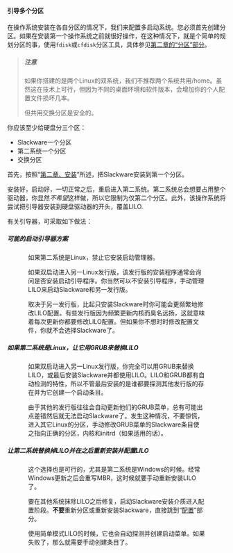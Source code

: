#### 引导多个分区

在操作系统安装在各自分区的情况下，我们来配置多启动系统。您必须首先创建分区。如果在安装第一个操作系统之前就很好操作，在这种情况下，就是个简单的规划分区的事，使用`fdisk`或`cfdisk`分区工具，具体参见[第二章的“分区”部分](../../chapter_02/Partitioning.md)。

> ##### 注意
>
> 如果你搭建的是两个Linux的双系统，我们不推荐两个系统共用/home。虽然这在技术上可行，但因为不同的桌面环境和软件版本，会增加你的个人配置文件损坏几率。
>
> 但共用交换分区是安全的。

你应该至少给硬盘分三个区：

* Slackware一个分区
* 第二系统一个分区
* 交换分区

首先，按照“[第二章、安装](../../chapter_02/README.md)”所述，把Slackware安装到第一个分区。

安装好，启动好，一切正常之后，重启进入第二系统。第二系统总会想要占用整个驱动器，你显然*不希望*这样做，所以它限制为仅第二个分区。此外，该操作系统将尝试把引导器安装到硬盘驱动器的开头，覆盖LILO.

有关引导器，可采取如下做法：

##### 可能的启动引导器方案

<div style="margin-left: 0.5in; margin-right: 0.5in;">
  <p>如果第二系统是Linux，禁止它安装启动管理器。</p>
  <p>如果双启动进入另一Linux发行版，该发行版的安装程序通常会询问是否安装启动引导程序。你当然可以不安装引导程序，手动管理LILO来启动Slackware和另一发行版。</p>
  <p>取决于另一发行版，比起只安装Slackware时你可能会更频繁地修改LILO配置。有些发行版因为频繁更新内核而臭名远扬，这就意味着每次更新你都要修改LILO配置。但如果你不想时时修改配置文件，你就不会选择Slackware了。</p>
</div>

##### 如果第二系统是Linux，让它用GRUB来替换LILO

<div style="margin-left: 0.5in; margin-right: 0.5in;">
  <p>如果双启动进入另一Linux发行版，你完全可以用GRUB来替换LILO，或最后安装Slackware并都使用LILO。LILO和GRUB都有自动检测的特性，所以不管最后安装的是谁都要探测其他发行版的存在并为它创建一个启动条目。</p>
  <p>由于其他的发行版往往会自动更新他们的GRUB菜单，总有可能出点差错然后就无法启动Slackware了。发生这种情况，不要惊慌，进入其它Linux的分区，手动修改GRUB菜单的Slackware条目使之指向正确的分区，内核和initrd（如果适用的话）。</p>
</div>

##### 让第二系统替换掉LILO并在之后重新安装并配置LILO

<div style="margin-left: 0.5in; margin-right: 0.5in;">
  <p>这个选择也是可行的，尤其是第二系统是Windows的时候。经常Windows更新之后会重写MBR，这时候就要手动重新安装LILO了。</p>
  <p>要在其他系统抹除LILO之后修复，启动Slackware安装介质进入配置阶段。<strong>不要</strong>重新分区或重新安装Slackware，直接跳到“<a href="../../chapter_02/The_setup_Program/Configure.md">配置</a>”部分。</p>
  <p>使用简单模式LILO的时候，它也会自动探测并创建启动菜单。如果失败了，那么就需要手动创建条目了。</p>
</div>

